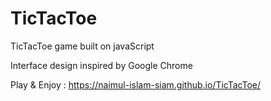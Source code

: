 # TicTacToe

TicTacToe game built on javaScript

Interface design inspired by Google Chrome

Play & Enjoy : https://naimul-islam-siam.github.io/TicTacToe/
